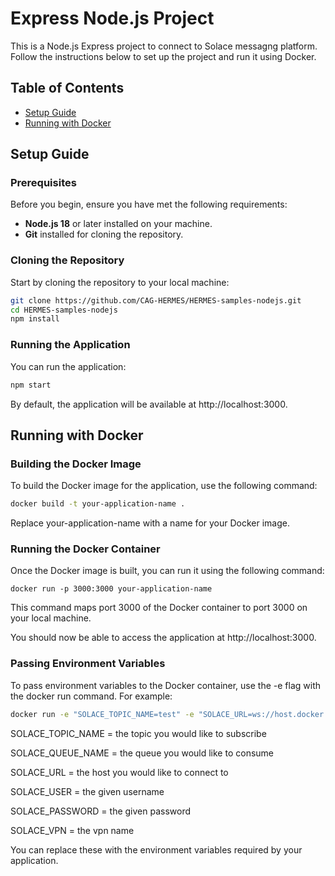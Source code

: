 # Express Node.js Project

This is a Node.js Express project to connect to Solace messagng platform. Follow the instructions below to set up the project and run it using Docker.

## Table of Contents

- [Setup Guide](#setup-guide)
- [Running with Docker](#running-with-docker)

## Setup Guide

### Prerequisites

Before you begin, ensure you have met the following requirements:
- **Node.js 18** or later installed on your machine.
- **Git** installed for cloning the repository.

### Cloning the Repository

Start by cloning the repository to your local machine:

```bash
git clone https://github.com/CAG-HERMES/HERMES-samples-nodejs.git
cd HERMES-samples-nodejs
npm install
```

### Running the Application

You can run the application:
```bash
npm start
```

By default, the application will be available at http://localhost:3000.



## Running with Docker

### Building the Docker Image

To build the Docker image for the application, use the following command:

```bash
docker build -t your-application-name .
```

Replace your-application-name with a name for your Docker image.


### Running the Docker Container

Once the Docker image is built, you can run it using the following command:

```
docker run -p 3000:3000 your-application-name
```

This command maps port 3000 of the Docker container to port 3000 on your local machine.

You should now be able to access the application at http://localhost:3000.



### Passing Environment Variables
To pass environment variables to the Docker container, use the -e flag with the docker run command. For example:

``` bash
docker run -e "SOLACE_TOPIC_NAME=test" -e "SOLACE_URL=ws://host.docker.internal:8008" -t your-application-name
```

SOLACE_TOPIC_NAME = the topic you would like to subscribe

SOLACE_QUEUE_NAME = the queue you would like to consume

SOLACE_URL = the host you would like to connect to

SOLACE_USER = the given username

SOLACE_PASSWORD = the given password

SOLACE_VPN = the vpn name

You can replace these with the environment variables required by your application.